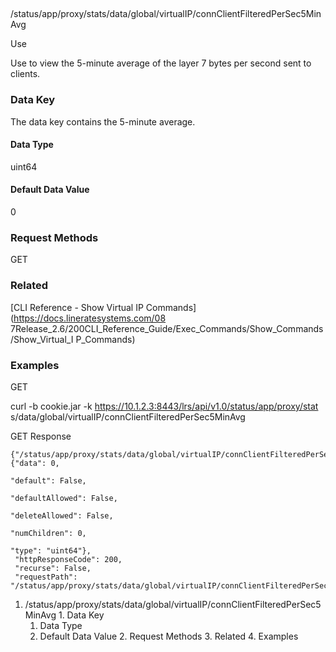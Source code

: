 ##
/status/app/proxy/stats/data/global/virtualIP/connClientFilteredPerSec5MinAvg

Use

Use to view the 5-minute average of the layer 7 bytes per second sent to
clients.

### Data Key

The data key contains the 5-minute average.

#### Data Type

uint64

#### Default Data Value

0

### Request Methods

GET

### Related

[CLI Reference - Show Virtual IP Commands](https://docs.lineratesystems.com/08
7Release_2.6/200CLI_Reference_Guide/Exec_Commands/Show_Commands/Show_Virtual_I
P_Commands)

### Examples

GET

curl -b cookie.jar -k https://10.1.2.3:8443/lrs/api/v1.0/status/app/proxy/stat
s/data/global/virtualIP/connClientFilteredPerSec5MinAvg

GET Response

    
    
    {"/status/app/proxy/stats/data/global/virtualIP/connClientFilteredPerSec5MinAvg": {"data": 0,
                                                                                        "default": False,
                                                                                        "defaultAllowed": False,
                                                                                        "deleteAllowed": False,
                                                                                        "numChildren": 0,
                                                                                        "type": "uint64"},
     "httpResponseCode": 200,
     "recurse": False,
     "requestPath": "/status/app/proxy/stats/data/global/virtualIP/connClientFilteredPerSec5MinAvg"}
    

  1. /status/app/proxy/stats/data/global/virtualIP/connClientFilteredPerSec5MinAvg
    1. Data Key
      1. Data Type
      2. Default Data Value
    2. Request Methods
    3. Related
    4. Examples

